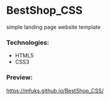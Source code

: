 # BestShop_CSS
simple landing page website template

### Technologies:

- HTML5
- CSS3

### Preview:

https://mfuks.github.io/BestShop_CSS/